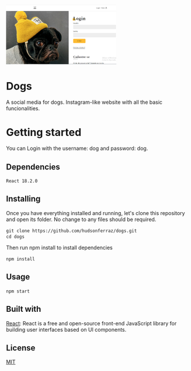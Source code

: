 <img src="/public/dogs.png" width="60%" height="60%"/>

# Dogs

A social media for dogs. Instagram-like website with all the basic funcionalities.

# Getting started

You can Login with the username: dog and password: dog.

## Dependencies

```
React 18.2.0
```

## Installing

Once you have everything installed and running, let's clone this repository and open its folder. No change to any files should be required.

```
git clone https://github.com/hudsonferraz/dogs.git
cd dogs
```

Then run npm install to install dependencies

```
npm install
```

## Usage

```
npm start
```

## Built with

[React](https://reactjs.org/): React is a free and open-source front-end JavaScript library for building user interfaces based on UI components.

## License

[MIT](https://choosealicense.com/licenses/mit/)
